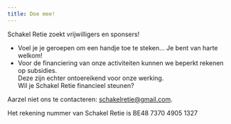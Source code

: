 ```yaml
---
title: Doe mee!
---
```

Schakel Retie zoekt vrijwilligers en sponsers! <br>

<ul>

<li>Voel je je geroepen om een handje toe te steken… Je bent van harte welkom! </li>

<li>Voor de financiering van onze activiteiten kunnen we beperkt rekenen op subsidies. <br>Deze zijn echter ontoereikend voor onze werking. <br>Wil je Schakel Retie financieel steunen? </li>

</ul>

Aarzel niet ons te contacteren: schakelretie@gmail.com.<br>

Het rekening nummer van Schakel Retie is BE48 7370 4905 1327
